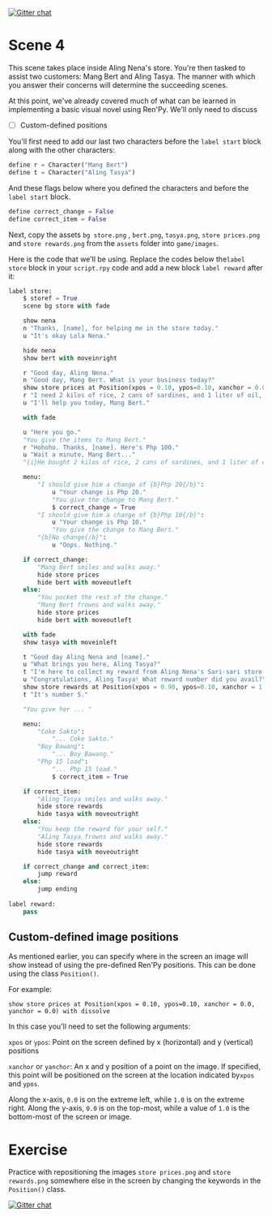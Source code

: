 [![Gitter chat](https://badges.gitter.im/gitterHQ/gitter.png)](https://gitter.im/WWCodeManila/Python)

# Scene 4

This scene takes place inside Aling Nena's store. You're then tasked to assist two customers: Mang Bert and Aling Tasya. The manner with which you answer their concerns will determine the succeeding scenes. 

At this point, we've already covered much of what can be learned in implementing a basic visual novel using Ren'Py. We'll only need to discuss

- [ ] Custom-defined positions 

You'll first need to add our last two characters before the `label start` block along with the other characters:

```python
define r = Character("Mang Bert")
define t = Character("Aling Tasya")
```

And these flags below where you defined the characters and before the `label start` block.

```python
define correct_change = False
define correct_item = False
```

Next, copy the assets `bg store.png` ,   `bert.png`,  `tasya.png`, `store prices.png` and `store rewards.png` from the `assets` folder into `game/images`. 

Here is the code that we'll be using. Replace the codes below the`label store` block in your `script.rpy` code and add a new block `label reward` after it:

```python
label store:
    $ storef = True
    scene bg store with fade

    show nena
    n "Thanks, [name], for helping me in the store today."
    u "It's okay Lola Nena."

    hide nena
    show bert with moveinright

    r "Good day, Aling Nena."
    n "Good day, Mang Bert. What is your business today?"
    show store prices at Position(xpos = 0.10, ypos=0.10, xanchor = 0.0, yanchor = 0.0) with dissolve
    r "I need 2 kilos of rice, 2 cans of sardines, and 1 liter of oil, please."
    u "I'll help you today, Mang Bert."

    with fade

    u "Here you go."
    "You give the items to Mang Bert."
    r "Hohoho. Thanks, [name]. Here's Php 100."
    u "Wait a minute, Mang Bert..."
    "{i}He bought 2 kilos of rice, 2 cans of sardines, and 1 liter of oil ... {w} And he gave me Php 100. That means ... {/i}"

    menu:
        "I should give him a change of {b}Php 20{/b}":
            u "Your change is Php 20."
            "You give the change to Mang Bert."
            $ correct_change = True
        "I should give him a change of {b}Php 10{/b}":
            u "Your change is Php 10."
            "You give the change to Mang Bert."
        "{b}No change{/b}":
            u "Oops. Nothing."

    if correct_change:
        "Mang Bert smiles and walks away."
        hide store prices
        hide bert with moveoutleft
    else:
        "You pocket the rest of the change."
        "Mang Bert frowns and walks away."
        hide store prices
        hide bert with moveoutleft

    with fade
    show tasya with moveinleft

    t "Good day Aling Nena and [name]."
    u "What brings you here, Aling Tasya?"
    t "I'm here to collect my reward from Aling Nena's Sari-sari store."
    u "Congratulations, Aling Tasya! What reward number did you avail?"
    show store rewards at Position(xpos = 0.90, ypos=0.10, xanchor = 1.0, yanchor = 0.0) with dissolve
    t "It's number 5."

    "You give her ... "

    menu:
        "Coke Sakto":
            "... Coke Sakto."
        "Boy Bawang":
            "... Boy Bawang."
        "Php 15 load":
            "... Php 15 load."
            $ correct_item = True

    if correct_item:
        "Aling Tasya smiles and walks away." 
        hide store rewards
        hide tasya with moveoutright
    else:
        "You keep the reward for your self."
        "Aling Tasya frowns and walks away."
        hide store rewards
        hide tasya with moveoutright

    if correct_change and correct_item:
        jump reward
    else:
        jump ending
        
label reward:
    pass
```

## Custom-defined image positions

As mentioned earlier, you can specify where in the screen an image will show instead of using the pre-defined Ren'Py positions. This can be done using the class `Position()`.

For example:

```
show store prices at Position(xpos = 0.10, ypos=0.10, xanchor = 0.0, yanchor = 0.0) with dissolve
```

In this case you'll need to set the following arguments:

`xpos` or `ypos`: Point on the screen defined by x  (horizontal) and y (vertical) positions

`xanchor` or `yanchor`: An x and y position of a point on the image. If specified, this point will be positioned on the screen at the location indicated by`xpos` and `ypos`.

Along the x-axis, `0.0` is on the extreme left, while `1.0` is on the extreme right. Along the y-axis, `0.0` is on the top-most, while a value of `1.0` is the bottom-most of the screen or image.

# Exercise

Practice with repositioning the images `store prices.png` and `store rewards.png` somewhere else in the screen by changing the keywords in the `Position()` class.

[![Gitter chat](https://badges.gitter.im/gitterHQ/gitter.png)](https://gitter.im/WWCodeManila/Python)

